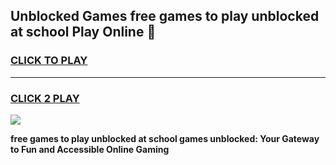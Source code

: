 
## Unblocked Games free games to play unblocked at school Play Online 👋
<h3>
<a href="https://news.freeplayer.one?title=free_games_to_play_unblocked_at_school&ref=17F">CLICK TO PLAY</a></h3>
<hr>

<h3>
<a href="https://news.freeplayer.one?title=free_games_to_play_unblocked_at_school&ref=17F">CLICK 2 PLAY</a>
  
</h3>

<a href="https://news.freeplayer.one?title=free_games_to_play_unblocked_at_school&ref=17F/"><img src="https://clearcache.store/games.png"></a>


**free games to play unblocked at school games unblocked: Your Gateway to Fun and Accessible Online Gaming**
